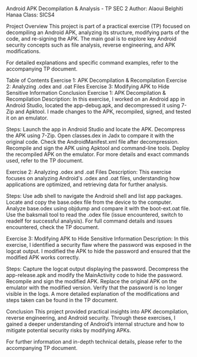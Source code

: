 Android APK Decompilation & Analysis - TP SEC 2
Author: Alaoui Belghiti Hanaa
Class: SICS4

Project Overview
This project is part of a practical exercise (TP) focused on decompiling an Android APK, analyzing its structure, modifying parts of the code, and re-signing the APK. The main goal is to explore key Android security concepts such as file analysis, reverse engineering, and APK modifications.

For detailed explanations and specific command examples, refer to the accompanying TP document.

Table of Contents
Exercise 1: APK Decompilation & Recompilation
Exercise 2: Analyzing .odex and .oat Files
Exercise 3: Modifying APK to Hide Sensitive Information
Conclusion
Exercise 1: APK Decompilation & Recompilation
Description:
In this exercise, I worked on an Android app in Android Studio, located the app-debug.apk, and decompressed it using 7-Zip and Apktool. I made changes to the APK, recompiled, signed, and tested it on an emulator.

Steps:
Launch the app in Android Studio and locate the APK.
Decompress the APK using 7-Zip.
Open classes.dex in Jadx to compare it with the original code.
Check the AndroidManifest.xml file after decompression.
Recompile and sign the APK using Apktool and command-line tools.
Deploy the recompiled APK on the emulator.
For more details and exact commands used, refer to the TP document.

Exercise 2: Analyzing .odex and .oat Files
Description:
This exercise focuses on analyzing Android's .odex and .oat files, understanding how applications are optimized, and retrieving data for further analysis.

Steps:
Use adb shell to navigate the Android shell and list app packages.
Locate and copy the base.odex file from the device to the computer.
Analyze base.odex using objdump and compare it with the boot-ext.oat file.
Use the baksmali tool to read the .odex file (issue encountered, switch to readelf for successful analysis).
For full command details and issues encountered, check the TP document.

Exercise 3: Modifying APK to Hide Sensitive Information
Description:
In this exercise, I identified a security flaw where the password was exposed in the logcat output. I modified the APK to hide the password and ensured that the modified APK works correctly.

Steps:
Capture the logcat output displaying the password.
Decompress the app-release.apk and modify the MainActivity code to hide the password.
Recompile and sign the modified APK.
Replace the original APK on the emulator with the modified version.
Verify that the password is no longer visible in the logs.
A more detailed explanation of the modifications and steps taken can be found in the TP document.

Conclusion
This project provided practical insights into APK decompilation, reverse engineering, and Android security. Through these exercises, I gained a deeper understanding of Android’s internal structure and how to mitigate potential security risks by modifying APKs.

For further information and in-depth technical details, please refer to the accompanying TP document.
